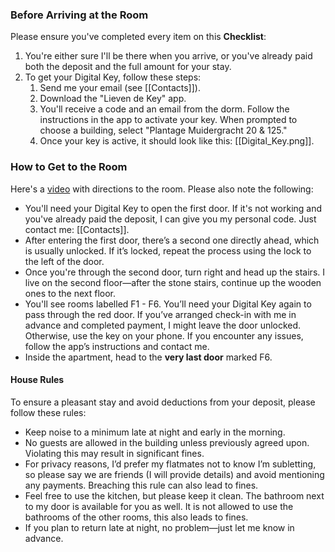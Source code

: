 ### Before Arriving at the Room
Please ensure you've completed every item on this **Checklist**:
1. You're either sure I'll be there when you arrive, or you've already paid both the deposit and the full amount for your stay.
2. To get your Digital Key, follow these steps:
   1. Send me your email (see [[Contacts]]).
   2. Download the "Lieven de Key" app.
   3. You'll receive a code and an email from the dorm. Follow the instructions in the app to activate your key. When prompted to choose a building, select "Plantage Muidergracht 20 & 125."
   4. Once your key is active, it should look like this: [[Digital_Key.png]].

### How to Get to the Room
Here's a [video](https://drive.google.com/drive/folders/1-7f7a5VgVAEEpvizZq2wrDy3f_JXPfSS) with directions to the room. Please also note the following:
- You'll need your Digital Key to open the first door. If it's not working and you've already paid the deposit, I can give you my personal code. Just contact me: [[Contacts]].
- After entering the first door, there’s a second one directly ahead, which is usually unlocked. If it’s locked, repeat the process using the lock to the left of the door.
- Once you're through the second door, turn right and head up the stairs. I live on the second floor—after the stone stairs, continue up the wooden ones to the next floor.
- You'll see rooms labelled F1 - F6. You’ll need your Digital Key again to pass through the red door. If you’ve arranged check-in with me in advance and completed payment, I might leave the door unlocked. Otherwise, use the key on your phone. If you encounter any issues, follow the app’s instructions and contact me.
- Inside the apartment, head to the **very last door** marked F6.

#### House Rules
To ensure a pleasant stay and avoid deductions from your deposit, please follow these rules:

- Keep noise to a minimum late at night and early in the morning.
- No guests are allowed in the building unless previously agreed upon. Violating this may result in significant fines.
- For privacy reasons, I’d prefer my flatmates not to know I’m subletting, so please say we are friends (I will provide details) and avoid mentioning any payments. Breaching this rule can also lead to fines.
- Feel free to use the kitchen, but please keep it clean. The bathroom next to my door is available for you as well. It is not allowed to use the bathrooms of the other rooms, this also leads to fines.
- If you plan to return late at night, no problem—just let me know in advance.

